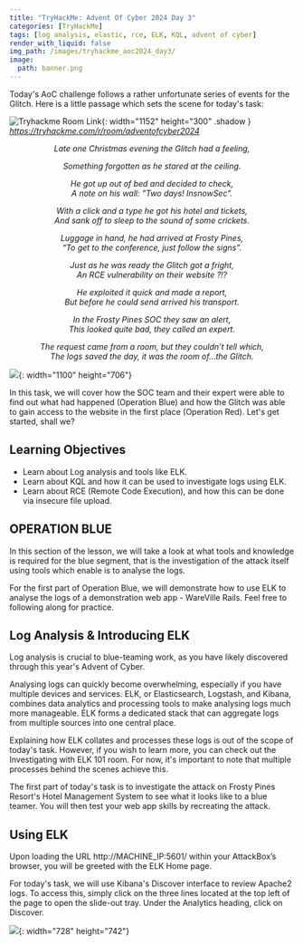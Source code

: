 ```yaml
---
title: "TryHackMe: Advent Of Cyber 2024 Day 3"
categories: [TryHackMe]
tags: [log analysis, elastic, rce, ELK, KQL, advent of cyber]
render_with_liquid: false
img_path: /images/tryhackme_aoc2024_day3/
image:
  path: banner.png
---
```


Today's AoC challenge follows a rather unfortunate series of events for the Glitch. Here is a little passage which sets the scene for today's task: 

![Tryhackme Room Link](bell.png){: width="1152" height="300" .shadow }
_<https://tryhackme.com/r/room/adventofcyber2024>_

<div style="text-align: center; font-style: italic;">
  <p>Late one Christmas evening the Glitch had a feeling,</p>
  <p>Something forgotten as he stared at the ceiling.</p>
  <p>He got up out of bed and decided to check,<br>A note on his wall: ”Two days! InsnowSec”.</p>

  <p>With a click and a type he got his hotel and tickets,<br>And sank off to sleep to the sound of some crickets.</p>
  <p>Luggage in hand, he had arrived at Frosty Pines,<br>“To get to the conference, just follow the signs”.</p>

  <p>Just as he was ready the Glitch got a fright,<br>An RCE vulnerability on their website ?!?</p>
  <p>He exploited it quick and made a report,<br>But before he could send arrived his transport.</p>

  <p>In the Frosty Pines SOC they saw an alert,<br>This looked quite bad, they called an expert.</p>
  <p>The request came from a room, but they couldn’t tell which,<br>The logs saved the day, it was the room of…the Glitch.</p>
</div>

![](cabin.png){: width="1100" height="706"}

In this task, we will cover how the SOC team and their expert were able to find out what had happened (Operation Blue) and how the Glitch was able to gain access to the website in the first place (Operation Red). Let's get started, shall we?

## Learning Objectives
- Learn about Log analysis and tools like ELK.
- Learn about KQL and how it can be used to investigate logs using ELK.
- Learn about RCE (Remote Code Execution), and how this can be done via insecure file upload.

## OPERATION BLUE

In this section of the lesson, we will take a look at what tools and knowledge is required for the blue segment, that is the investigation of the attack itself using tools which enable is to analyse the logs. 

For the first part of Operation Blue, we will demonstrate how to use ELK to analyse the logs of a demonstration web app - WareVille Rails. Feel free to following along for practice. 

## Log Analysis & Introducing ELK

Log analysis is crucial to blue-teaming work, as you have likely discovered through this year's Advent of Cyber.

Analysing logs can quickly become overwhelming, especially if you have multiple devices and services. ELK, or Elasticsearch, Logstash, and Kibana, combines data analytics and processing tools to make analysing logs much more manageable. ELK forms a dedicated stack that can aggregate logs from multiple sources into one central place.

Explaining how ELK collates and processes these logs is out of the scope of today's task. However, if you wish to learn more, you can check out the Investigating with ELK 101 room. For now, it's important to note that multiple processes behind the scenes achieve this.

The first part of today's task is to investigate the attack on Frosty Pines Resort's Hotel Management System to see what it looks like to a blue teamer. You will then test your web app skills by recreating the attack.

## Using ELK

Upon loading the URL http://MACHINE_IP:5601/ within your AttackBox’s browser, you will be greeted with the ELK Home page.

For today's task, we will use Kibana's Discover interface to review Apache2 logs. To access this, simply click on the three lines located at the top left of the page to open the slide-out tray. Under the Analytics heading, click on Discover.

![](elk.gif){: width="728" height="742"}
